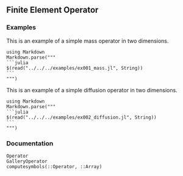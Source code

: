 ## Finite Element Operator

### Examples

This is an example of a simple mass operator in two dimensions.

````@eval
using Markdown
Markdown.parse("""
```julia
$(read("../../../examples/ex001_mass.jl", String))
```
""")
````

This is an example of a simple diffusion operator in two dimensions.

````@eval
using Markdown
Markdown.parse("""
```julia
$(read("../../../examples/ex002_diffusion.jl", String))
```
""")
````

### Documentation

```@docs
Operator
GalleryOperator
computesymbols(::Operator, ::Array)
```
